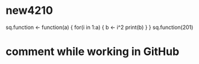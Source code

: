 # new4210
sq.function <- function(a) {
  for(i in 1:a) {
    b <- i^2
    print(b)
  }
}
sq.function(201)

# comment while working in GitHub
